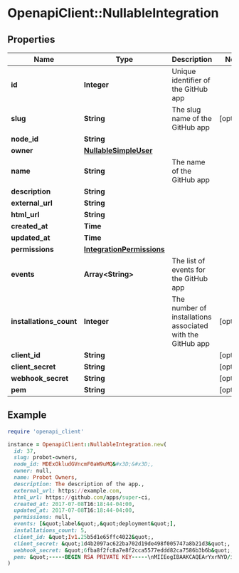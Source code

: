# OpenapiClient::NullableIntegration

## Properties

| Name | Type | Description | Notes |
| ---- | ---- | ----------- | ----- |
| **id** | **Integer** | Unique identifier of the GitHub app |  |
| **slug** | **String** | The slug name of the GitHub app | [optional] |
| **node_id** | **String** |  |  |
| **owner** | [**NullableSimpleUser**](NullableSimpleUser.md) |  |  |
| **name** | **String** | The name of the GitHub app |  |
| **description** | **String** |  |  |
| **external_url** | **String** |  |  |
| **html_url** | **String** |  |  |
| **created_at** | **Time** |  |  |
| **updated_at** | **Time** |  |  |
| **permissions** | [**IntegrationPermissions**](IntegrationPermissions.md) |  |  |
| **events** | **Array&lt;String&gt;** | The list of events for the GitHub app |  |
| **installations_count** | **Integer** | The number of installations associated with the GitHub app | [optional] |
| **client_id** | **String** |  | [optional] |
| **client_secret** | **String** |  | [optional] |
| **webhook_secret** | **String** |  | [optional] |
| **pem** | **String** |  | [optional] |

## Example

```ruby
require 'openapi_client'

instance = OpenapiClient::NullableIntegration.new(
  id: 37,
  slug: probot-owners,
  node_id: MDExOkludGVncmF0aW9uMQ&#x3D;&#x3D;,
  owner: null,
  name: Probot Owners,
  description: The description of the app.,
  external_url: https://example.com,
  html_url: https://github.com/apps/super-ci,
  created_at: 2017-07-08T16:18:44-04:00,
  updated_at: 2017-07-08T16:18:44-04:00,
  permissions: null,
  events: [&quot;label&quot;,&quot;deployment&quot;],
  installations_count: 5,
  client_id: &quot;Iv1.25b5d1e65ffc4022&quot;,
  client_secret: &quot;1d4b2097ac622ba702d19de498f005747a8b21d3&quot;,
  webhook_secret: &quot;6fba8f2fc8a7e8f2cca5577eddd82ca7586b3b6b&quot;,
  pem: &quot;-----BEGIN RSA PRIVATE KEY-----\nMIIEogIBAAKCAQEArYxrNYD/iT5CZVpRJu4rBKmmze3PVmT/gCo2ATUvDvZTPTey\nxcGJ3vvrJXazKk06pN05TN29o98jrYz4cengG3YGsXPNEpKsIrEl8NhbnxapEnM9\nJCMRe0P5JcPsfZlX6hmiT7136GRWiGOUba2X9+HKh8QJVLG5rM007TBER9/z9mWm\nrJuNh+m5l320oBQY/Qq3A7wzdEfZw8qm/mIN0FCeoXH1L6B8xXWaAYBwhTEh6SSn\nZHlO1Xu1JWDmAvBCi0RO5aRSKM8q9QEkvvHP4yweAtK3N8+aAbZ7ovaDhyGz8r6r\nzhU1b8Uo0Z2ysf503WqzQgIajr7Fry7/kUwpgQIDAQABAoIBADwJp80Ko1xHPZDy\nfcCKBDfIuPvkmSW6KumbsLMaQv1aGdHDwwTGv3t0ixSay8CGlxMRtRDyZPib6SvQ\n6OH/lpfpbMdW2ErkksgtoIKBVrDilfrcAvrNZu7NxRNbhCSvN8q0s4ICecjbbVQh\nnueSdlA6vGXbW58BHMq68uRbHkP+k+mM9U0mDJ1HMch67wlg5GbayVRt63H7R2+r\nVxcna7B80J/lCEjIYZznawgiTvp3MSanTglqAYi+m1EcSsP14bJIB9vgaxS79kTu\noiSo93leJbBvuGo8QEiUqTwMw4tDksmkLsoqNKQ1q9P7LZ9DGcujtPy4EZsamSJT\ny8OJt0ECgYEA2lxOxJsQk2kI325JgKFjo92mQeUObIvPfSNWUIZQDTjniOI6Gv63\nGLWVFrZcvQBWjMEQraJA9xjPbblV8PtfO87MiJGLWCHFxmPz2dzoedN+2Coxom8m\nV95CLz8QUShuao6u/RYcvUaZEoYs5bHcTmy5sBK80JyEmafJPtCQVxMCgYEAy3ar\nZr3yv4xRPEPMat4rseswmuMooSaK3SKub19WFI5IAtB/e7qR1Rj9JhOGcZz+OQrl\nT78O2OFYlgOIkJPvRMrPpK5V9lslc7tz1FSh3BZMRGq5jSyD7ETSOQ0c8T2O/s7v\nbeEPbVbDe4mwvM24XByH0GnWveVxaDl51ABD65sCgYB3ZAspUkOA5egVCh8kNpnd\nSd6SnuQBE3ySRlT2WEnCwP9Ph6oPgn+oAfiPX4xbRqkL8q/k0BdHQ4h+zNwhk7+h\nWtPYRAP1Xxnc/F+jGjb+DVaIaKGU18MWPg7f+FI6nampl3Q0KvfxwX0GdNhtio8T\nTj1E+SnFwh56SRQuxSh2gwKBgHKjlIO5NtNSflsUYFM+hyQiPiqnHzddfhSG+/3o\nm5nNaSmczJesUYreH5San7/YEy2UxAugvP7aSY2MxB+iGsiJ9WD2kZzTUlDZJ7RV\nUzWsoqBR+eZfVJ2FUWWvy8TpSG6trh4dFxImNtKejCR1TREpSiTV3Zb1dmahK9GV\nrK9NAoGAbBxRLoC01xfxCTgt5BDiBcFVh4fp5yYKwavJPLzHSpuDOrrI9jDn1oKN\nonq5sDU1i391zfQvdrbX4Ova48BN+B7p63FocP/MK5tyyBoT8zQEk2+vWDOw7H/Z\nu5dTCPxTIsoIwUw1I+7yIxqJzLPFgR2gVBwY1ra/8iAqCj+zeBw&#x3D;\n-----END RSA PRIVATE KEY-----\n&quot;
)
```

